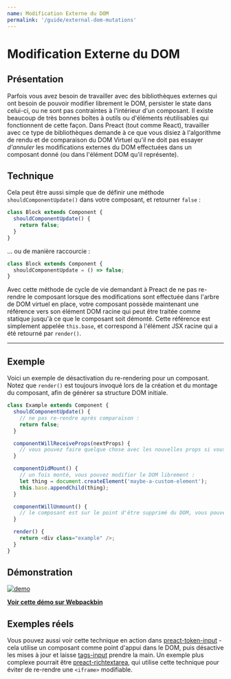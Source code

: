 ```yaml
---
name: Modification Externe du DOM
permalink: '/guide/external-dom-mutations'
---
```


# Modification Externe du DOM


## Présentation

Parfois vous avez besoin de travailler avec des bibliothèques externes qui ont besoin de pouvoir modifier librement le DOM, persister le state dans celui-ci, ou ne sont pas contraintes à l'intérieur d'un composant. Il existe beaucoup de très bonnes boîtes à outils ou d'éléments réutilisables qui fonctionnent de cette façon. Dans Preact (tout comme React), travailler avec ce type de bibliothèques demande à ce que vous disiez à l'algorithme de rendu et de comparaison du DOM Virtuel qu'il ne doit pas essayer _d'annuler_ les modifications externes du DOM effectuées dans un composant donné (ou dans l'élément DOM qu'il représente).

## Technique

Cela peut être aussi simple que de définir une méthode `shouldComponentUpdate()` dans votre composant, et retourner `false` :

```js
class Block extends Component {
  shouldComponentUpdate() {
    return false;
  }
}
```

... ou de manière raccourcie :

```js
class Block extends Component {
  shouldComponentUpdate = () => false;
}
```

Avec cette méthode de cycle de vie demandant à Preact de ne pas re-rendre le composant lorsque des modifications sont effectuée dans l'arbre de DOM virtuel en place, votre composant possède maintenant une référence vers son élément DOM racine qui peut être traitée comme statique jusqu'à ce que le composant soit démonté. Cette référence est simplement appelée `this.base`, et correspond à l'élément JSX racine qui a été retourné par `render()`.

---

## Exemple

Voici un exemple de désactivation du re-rendering pour un composant. Notez que `render()` est toujours invoqué lors de la création et du montage du composant, afin de générer sa structure DOM initiale.

```js
class Example extends Component {
  shouldComponentUpdate() {
    // ne pas re-rendre après comparaison :
    return false;
  }

  componentWillReceiveProps(nextProps) {
    // vous pouvez faire quelque chose avec les nouvelles props si vous le souhaitez ici
  }

  componentDidMount() {
    // un fois monté, vous pouvez modifier le DOM librement :
    let thing = document.createElement('maybe-a-custom-element');
    this.base.appendChild(thing);
  }

  componentWillUnmount() {
    // le composant est sur le point d'être supprimé du DOM, vous pouvez faire du nettoyage
  }

  render() {
    return <div class="example" />;
  }
}
```


## Démonstration

[![demo](https://i.gyazo.com/a63622edbeefb2e86d6c0d9c8d66e582.gif)](http://www.webpackbin.com/V1hyNQbpe)

[**Voir cette démo sur Webpackbin**](https://www.webpackbin.com/bins/-KflCmJ5bvKsRF8WDkzb)


## Exemples réels

Vous pouvez aussi voir cette technique en action dans [preact-token-input](https://github.com/developit/preact-token-input/blob/master/src/index.js) - cela utilise un composant comme point d'appui dans le DOM, puis désactive les mises à jour et laisse [tags-input](https://github.com/developit/tags-input) prendre la main. Un exemple plus complexe pourrait être [preact-richtextarea](https://github.com/developit/preact-richtextarea), qui utilise cette technique pour éviter de re-rendre une `<iframe>` modifiable.
